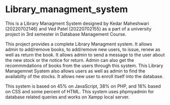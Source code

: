 # Library_managment_system
This is a Library Managment System designed by Kedar Maheshwari (20220702146) and Ved Patel (20220702155) as a part of a university project in 3rd semester in Database Management Course. 

This project provides a complete Library Managment system. It allows admin to add/remove books, to add/remove new users, to issue, renew as well as return the book. It allows admin to send a message to the user about the new stock or the notice for return. Admin can also get the recommmdations of books from the users through this system. This Library Managemnet Syatem also allows users as well as admin to find the availabilty of the stocks. It allows new user to enroll itself into the database. 








This system is based on 45% on JavaScript, 38% on PHP, and 16% based on CSS and some percent of HTML. This system uses phpmyadmin for database related queries and works on Xampp local server.
